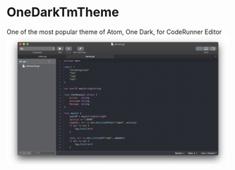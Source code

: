 # OneDarkTmTheme
One of the most popular theme of Atom, One Dark, for CodeRunner Editor
![](https://github.com/nekomeowww/OneDarkTmTheme/blob/master/preview.png)

